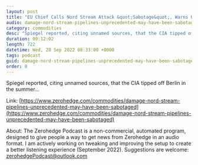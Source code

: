```yaml
---
layout: post
title: "EU Chief Calls Nord Stream Attack &quot;Sabotage&quot;, Warns Of &quot;Strongest Possible Response&quot;"
audio: damage-nord-stream-pipelines-unprecedented-may-have-been-sabotaged-6
category: commodities
desc: "Spiegel reported, citing unnamed sources, that the CIA tipped off Berlin in the summer..."
duration: 00:12:02
length: 722
datetime: Wed, 28 Sep 2022 08:33:00 +0000
tags: podcast
guid: damage-nord-stream-pipelines-unprecedented-may-have-been-sabotaged-0
order: 0
---
```

Spiegel reported, citing unnamed sources, that the CIA tipped off Berlin in the summer...

Link: [https://www.zerohedge.com/commodities/damage-nord-stream-pipelines-unprecedented-may-have-been-sabotaged](https://www.zerohedge.com/commodities/damage-nord-stream-pipelines-unprecedented-may-have-been-sabotaged)

About: The Zerohedge Podcast is a non-commercial, automated program, designed to give people a way to get news from Zerohedge in an audio format.  I am actively working on tweaking and improving the setup to create a better listening experience (September 2022).  Suggestions are welcome: [zerohedgePodcast@outlook.com](mailto:zerohedgePodcast@outlook.com)